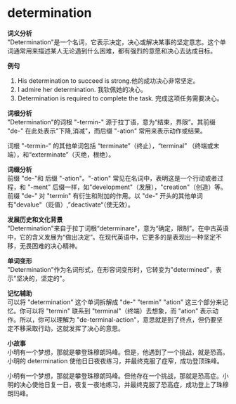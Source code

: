 # determination

**词义分析**  
"Determination"是一个名词，它表示决定，决心或解决某事的坚定意志。这个单词通常用来描述某人无论遇到什么困难，都有强烈的意愿和决心去达成目标。

  

**例句**

  

1.  His determination to succeed is strong.他的成功决心非常坚定。
2.  I admire her determination. 我钦佩她的决心。
3.  Determination is required to complete the task. 完成这项任务需要决心。

  

**词根分析**  
"Determination"的词根 "-termin-" 源于拉丁语，意为“结束，界限”。其前缀 "de-" 在此处表示"下降,消减"，而后缀 "-ation" 常用来表示动作或结果。

  

词根 "-termin-" 的其他单词包括 “terminate”（终止），“terminal” （终端或末端），和“exterminate”（灭绝，根绝）。

  

**词缀分析**  
前缀 "de-"和 后缀 "-ation"。"-ation" 常见在名词中，表明这是一个行动或者过程，和 "-ment" 后缀一样，如"development"（发展），"creation"（创造）等。前缀 "de-" 对 "termin" 有衍生和附加的作用。以 "de-" 开头的其他单词有"devalue"（贬值）,”deactivate“（使无效）。

  

**发展历史和文化背景**  
"Determination"来自于拉丁词根“determinare”，意为“确定，限制”。在中古英语中，它的含义发展为“做出决定”。在现代英语中，它更多的是表现出一种坚定不移，无畏困难的决心精神。

  

**单词变形**  
"Determination"作为名词形式，在形容词变形时，它转变为"determined"，表示"坚决的，坚定的"。

  

**记忆辅助**  
可以将 "determination" 这个单词拆解成 "de-" "termin" "ation" 这三个部分来记忆。你可以将 "termin" 联系到 "terminal"（终端）去想象，而 "ation" 表示动作。所以，你可以理解为 "de-terminal-action"，意思就是到了终点，但仍要坚定不移采取行动，这就发挥了决心的意思。

  

**小故事**  
小明有一个梦想，那就是攀登珠穆朗玛峰。但是，他遇到了一个挑战，就是恐高。小明的 determination 使他日日夜夜练习，并最终克服了症窄，成功登顶珠峰。

  

小明有一个梦想，那就是攀登珠穆朗玛峰。但他存在一个挑战，那就是恐高症。小明的决心使他日复一日，夜复一夜地练习，并最终克服了恐高症，成功登上了珠穆朗玛峰。
